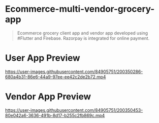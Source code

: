 # Ecommerce-multi-vendor-grocery-app

> Ecommerce grocery client app and vendor app developed using #Flutter and Firebase.
> Razorpay is integrated for online payment.

<!-- > Features/Modules include:-
> Firebase phone authentication(login,Signup),Onboarding screens,add/edit location,carousel(image) slider,Nearby stores,Top picks,Category listing(with subcategories),
> Search & Filter Listview,Add to wishlist,Add to cart,Discount/Offer feature,Cash on Delivery & Online Payment(Razorpay),Order history. -->


# User App Preview
https://user-images.githubusercontent.com/84905751/200350286-680a4b31-86e6-44a9-97ee-ee42c2de2b72.mp4


# Vendor App Preview
https://user-images.githubusercontent.com/84905751/200350453-80e042a6-3636-491b-8d17-b255c2fb869c.mp4

